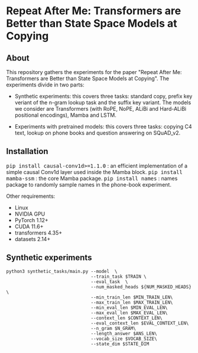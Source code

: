 # Repeat After Me: Transformers are Better than State Space Models at Copying

## About

This repository gathers the experiments for the paper "Repeat After Me: Transformers are Better than State Space Models at Copying". The experiments divide in two parts: 

- Synthetic experiments: this covers three tasks: standard copy, prefix key veriant of the n-gram lookup task and the suffix key variant. The models we consider are Transformers (with RoPE, NoPE, ALiBi and Hard-ALiBi positional encodings), Mamba and LSTM.

- Experiments with pretrained models: this covers three tasks: copying C4 text, lookup on phone books and question answering on SQuAD_v2.

## Installation

<tt>pip install causal-conv1d>=1.1.0</tt> : an efficient implementation of a simple causal Conv1d layer used inside the Mamba block.
<tt>pip install mamba-ssm</tt> : the core Mamba package.
<tt>pip install names</tt> : names package to randomly sample names in the phone-book experiment.

Other requirements:
- Linux
- NVIDIA GPU
- PyTorch 1.12+
- CUDA 11.6+
- transformers 4.35+
- datasets 2.14+

## Synthetic experiments

```
python3 synthetic_tasks/main.py --model  \
                                --train_task $TRAIN \
                                --eval_task  \
                                --num_masked_heads ${NUM_MASKED_HEADS} \
                                --min_train_len $MIN_TRAIN_LEN\
                                --max_train_len $MAX_TRAIN_LEN\
                                --min_eval_len $MIN_EVAL_LEN\
                                --max_eval_len $MAX_EVAL_LEN\
                                --context_len $CONTEXT_LEN\
                                --eval_context_len $EVAL_CONTEXT_LEN\
                                --n_gram $N_GRAM\
                                --length_answer $ANS_LEN\
                                --vocab_size $VOCAB_SIZE\
                                --state_dim $STATE_DIM
```
